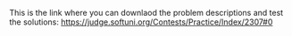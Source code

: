 This is the link where you can downlaod the problem descriptions and test the solutions:
https://judge.softuni.org/Contests/Practice/Index/2307#0
